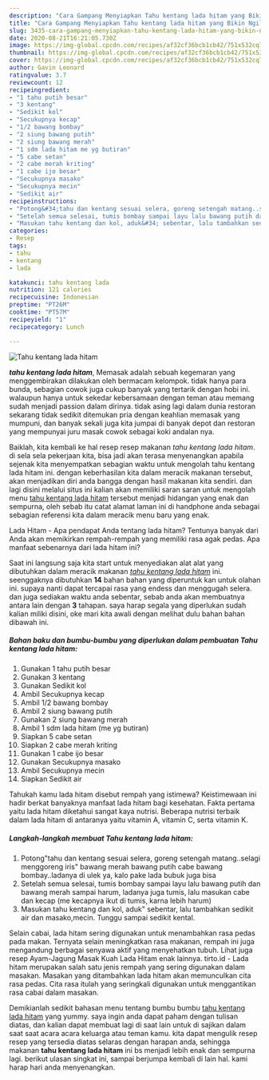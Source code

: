 ```yaml
---
description: "Cara Gampang Menyiapkan Tahu kentang lada hitam yang Bikin Ngiler"
title: "Cara Gampang Menyiapkan Tahu kentang lada hitam yang Bikin Ngiler"
slug: 3435-cara-gampang-menyiapkan-tahu-kentang-lada-hitam-yang-bikin-ngiler
date: 2020-08-21T16:21:05.730Z
image: https://img-global.cpcdn.com/recipes/af32cf36bcb1cb42/751x532cq70/tahu-kentang-lada-hitam-foto-resep-utama.jpg
thumbnail: https://img-global.cpcdn.com/recipes/af32cf36bcb1cb42/751x532cq70/tahu-kentang-lada-hitam-foto-resep-utama.jpg
cover: https://img-global.cpcdn.com/recipes/af32cf36bcb1cb42/751x532cq70/tahu-kentang-lada-hitam-foto-resep-utama.jpg
author: Gavin Leonard
ratingvalue: 3.7
reviewcount: 12
recipeingredient:
- "1 tahu putih besar"
- "3 kentang"
- "Sedikit kol"
- "Secukupnya kecap"
- "1/2 bawang bombay"
- "2 siung bawang putih"
- "2 siung bawang merah"
- "1 sdm lada hitam me yg butiran"
- "5 cabe setan"
- "2 cabe merah kriting"
- "1 cabe ijo besar"
- "Secukupnya masako"
- "Secukupnya mecin"
- "Sedikit air"
recipeinstructions:
- "Potong&#34;tahu dan kentang sesuai selera, goreng setengah matang..selagi menggoreng iris&#34; bawang merah bawang putih cabe bawang bombay..ladanya di ulek ya, kalo pake lada bubuk juga bisa"
- "Setelah semua selesai, tumis bombay sampai layu lalu bawang putih dan bawang merah sampai harum, ladanya juga tumis, lalu masukan cabe dan kecap (me kecapnya ikut di tumis, karna lebih harum)"
- "Masukan tahu kentang dan kol, aduk&#34; sebentar, lalu tambahkan sedikit air dan masako,mecin. Tunggu sampai sedikit kental."
categories:
- Resep
tags:
- tahu
- kentang
- lada

katakunci: tahu kentang lada 
nutrition: 121 calories
recipecuisine: Indonesian
preptime: "PT26M"
cooktime: "PT57M"
recipeyield: "1"
recipecategory: Lunch

---
```



![Tahu kentang lada hitam](https://img-global.cpcdn.com/recipes/af32cf36bcb1cb42/751x532cq70/tahu-kentang-lada-hitam-foto-resep-utama.jpg)

<b><i>tahu kentang lada hitam</i></b>, Memasak adalah sebuah kegemaran yang menggembirakan dilakukan oleh bermacam kelompok. tidak hanya para bunda, sebagian cowok juga cukup banyak yang tertarik dengan hobi ini. walaupun hanya untuk sekedar kebersamaan dengan teman atau memang sudah menjadi passion dalam dirinya. tidak asing lagi dalam dunia restoran sekarang tidak sedikit ditemukan pria dengan keahlian memasak yang mumpuni, dan banyak sekali juga kita jumpai di banyak depot dan restoran yang mempunyai juru masak cowok sebagai koki andalan nya.

Baiklah, kita kembali ke hal resep resep makanan <i>tahu kentang lada hitam</i>. di sela sela pekerjaan kita, bisa jadi akan terasa menyenangkan apabila sejenak kita menyempatkan sebagian waktu untuk mengolah tahu kentang lada hitam ini. dengan keberhasilan kita dalam meracik makanan tersebut, akan menjadikan diri anda bangga dengan hasil makanan kita sendiri. dan lagi disini melalui situs ini kalian akan memiliki saran saran untuk mengolah menu <u>tahu kentang lada hitam</u> tersebut menjadi hidangan yang enak dan sempurna, oleh sebab itu catat alamat laman ini di handphone anda sebagai sebagian referensi kita dalam meracik menu baru yang enak.

Lada Hitam - Apa pendapat Anda tentang lada hitam? Tentunya banyak dari Anda akan memikirkan rempah-rempah yang memiliki rasa agak pedas. Apa manfaat sebenarnya dari lada hitam ini?


Saat ini langsung saja kita start untuk menyediakan alat alat yang dibutuhkan dalam meracik makanan <u><i>tahu kentang lada hitam</i></u> ini. seenggaknya dibutuhkan <b>14</b> bahan bahan yang diperuntuk kan untuk olahan ini. supaya nanti dapat tercapai rasa yang endess dan menggugah selera. dan juga sediakan waktu anda sebentar, sebab anda akan membuatnya antara lain dengan <b>3</b> tahapan. saya harap segala yang diperlukan sudah kalian miliki disini, oke mari kita awali dengan melihat dulu bahan bahan dibawah ini.

<!--inarticleads1-->

##### Bahan baku dan bumbu-bumbu yang diperlukan dalam pembuatan Tahu kentang lada hitam:

1. Gunakan 1 tahu putih besar
1. Gunakan 3 kentang
1. Gunakan Sedikit kol
1. Ambil Secukupnya kecap
1. Ambil 1/2 bawang bombay
1. Ambil 2 siung bawang putih
1. Gunakan 2 siung bawang merah
1. Ambil 1 sdm lada hitam (me yg butiran)
1. Siapkan 5 cabe setan
1. Siapkan 2 cabe merah kriting
1. Gunakan 1 cabe ijo besar
1. Gunakan Secukupnya masako
1. Ambil Secukupnya mecin
1. Siapkan Sedikit air


Tahukah kamu lada hitam disebut rempah yang istimewa? Keistimewaan ini hadir berkat banyaknya manfaat lada hitam bagi kesehatan. Fakta pertama yaitu lada hitam diketahui sangat kaya nutrisi. Beberapa nutrisi terbaik dalam lada hitam di antaranya yaitu vitamin A, vitamin C, serta vitamin K. 

<!--inarticleads2-->

##### Langkah-langkah membuat Tahu kentang lada hitam:

1. Potong&#34;tahu dan kentang sesuai selera, goreng setengah matang..selagi menggoreng iris&#34; bawang merah bawang putih cabe bawang bombay..ladanya di ulek ya, kalo pake lada bubuk juga bisa
1. Setelah semua selesai, tumis bombay sampai layu lalu bawang putih dan bawang merah sampai harum, ladanya juga tumis, lalu masukan cabe dan kecap (me kecapnya ikut di tumis, karna lebih harum)
1. Masukan tahu kentang dan kol, aduk&#34; sebentar, lalu tambahkan sedikit air dan masako,mecin. Tunggu sampai sedikit kental.


Selain cabai, lada hitam sering digunakan untuk menambahkan rasa pedas pada makan. Ternyata selain meningkatkan rasa makanan, rempah ini juga mengandung berbagai senyawa aktif yang menyehatkan tubuh. Lihat juga resep Ayam-Jagung Masak Kuah Lada Hitam enak lainnya. tirto.id - Lada hitam merupakan salah satu jenis rempah yang sering digunakan dalam masakan. Masakan yang ditambahkan lada hitam akan memunculkan cita rasa pedas. Cita rasa itulah yang seringkali digunakan untuk menggantikan rasa cabai dalam masakan. 

Demikianlah sedikit bahasan menu tentang bumbu bumbu <u>tahu kentang lada hitam</u> yang yummy. saya ingin anda dapat paham dengan tulisan diatas, dan kalian dapat membuat lagi di saat lain untuk di sajikan dalam saat saat acara acara keluarga atau teman kamu. kita dapat mengulik resep resep yang tersedia diatas selaras dengan harapan anda, sehingga makanan <b>tahu kentang lada hitam</b> ini bs menjadi lebih enak dan sempurna lagi. berikut ulasan singkat ini, sampai berjumpa kembali di lain hal. kami harap hari anda menyenangkan.
